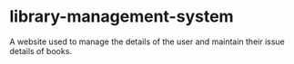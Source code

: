 # library-management-system
A website used to manage the details of the user and maintain their issue details of books.
